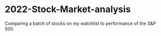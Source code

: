 # 2022-Stock-Market-analysis
Comparing a batch of stocks on my watchlist to performance of the S&amp;P 500.
